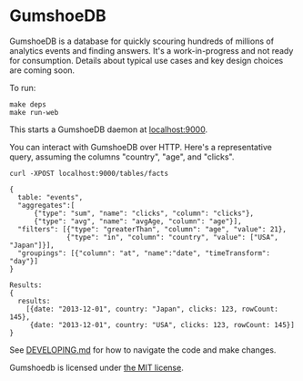 GumshoeDB
=========

GumshoeDB is a database for quickly scouring hundreds of millions of analytics events and finding
answers. It's a work-in-progress and not ready for consumption. Details about typical use cases and key design
choices are coming soon.

To run:

    make deps
    make run-web

This starts a GumshoeDB daemon at [localhost:9000](http://localhost:9000).

You can interact with GumshoeDB over HTTP. Here's a representative query, assuming the columns "country",
"age", and "clicks".

    curl -XPOST localhost:9000/tables/facts

    {
      table: "events",
      "aggregates":[
          {"type": "sum", "name": "clicks", "column": "clicks"},
          {"type": "avg", "name": "avgAge, "column": "age"}],
      "filters": [{"type": "greaterThan", "column": "age", "value": 21},
                  {"type": "in", "column": "country", "value": ["USA", "Japan"]}],
      "groupings": [{"column": "at", "name":"date", "timeTransform": "day"}]
    }

    Results:
    {
      results:
        [{date: "2013-12-01", country: "Japan", clicks: 123, rowCount: 145},
         {date: "2013-12-01", country: "USA", clicks: 123, rowCount: 145}]
    }

See [DEVELOPING.md](https://github.com/philc/gumshoedb/blob/master/DEVELOPING.md) for how to navigate the code
and make changes.

Gumshoedb is licensed under [the MIT license](http://www.opensource.org/licenses/mit-license.php).
